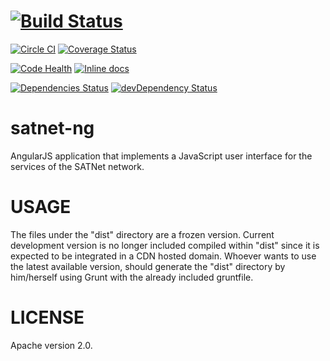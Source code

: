 # [![Build Status](https://travis-ci.org/satnet-project/satnet-ng.svg?branch=master)](https://travis-ci.org/satnet-project/satnet-ng)
[![Circle CI](https://circleci.com/gh/satnet-project/satnet-ng.svg?style=shield)](https://circleci.com/gh/satnet-project/satnet-ng)
[![Coverage Status](https://coveralls.io/repos/satnet-project/satnet-ng/badge.svg)](https://coveralls.io/r/satnet-project/satnet-ng)

[![Code Health](https://landscape.io/github/satnet-project/satnet-ng/master/landscape.svg?style=flat)](https://landscape.io/github/satnet-project/satnet-ng/master)
[![Inline docs](http://inch-ci.org/github/satnet-project/satnet-ng.png)](http://inch-ci.org/github/satnet-project/satnet-ng)

[![Dependencies Status](https://david-dm.org/satnet-project/satnet-ng.svg)](https://david-dm.org/satnet-project/satnet-ng.svg)
[![devDependency Status](https://david-dm.org/satnet-project/satnet-ng/dev-status.svg)](https://david-dm.org/satnet-project/satnet-ng#info=devDependencies)

satnet-ng
================
AngularJS application that implements a JavaScript user interface for the services of the SATNet network.

USAGE
================
The files under the "dist" directory are a frozen version. Current development version is no longer included compiled within "dist" since it is expected to be integrated in a CDN hosted domain. Whoever wants to use the latest available version, should generate the "dist" directory by him/herself using Grunt with the already included gruntfile.

LICENSE
================
Apache version 2.0.
